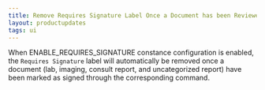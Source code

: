```yaml
---
title: Remove Requires Signature Label Once a Document has been Reviewed
layout: productupdates
tags: ui
---
```

When ENABLE_REQUIRES_SIGNATURE constance configuration is enabled, the `Requires Signature` label will automatically be removed once a document (lab, imaging, consult report, and uncategorized report) have been marked as signed through the corresponding command.
